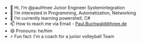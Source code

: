 - 👋 Hi, I’m @paulHnee Junior Engineer Systemintegration
- 👀 I’m interested in Programming, Automatization, Networking
- 🌱 I’m currently learning powershell, C#
- 📫 How to reach me via Email - Paul.Buchwald@hnee.de
- 😄 Pronouns: he/him
- ⚡ Fun fact: I'm a coach for a junior volleyball Team

<!---
paulHnee/paulHnee is a ✨ special ✨ repository because its `README.md` (this file) appears on your GitHub profile.
You can click the Preview link to take a look at your changes.
--->
